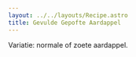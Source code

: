 ```yaml
---
layout: ../../layouts/Recipe.astro
title: Gevulde Gepofte Aardappel
---
```

Variatie: normale of zoete aardappel.